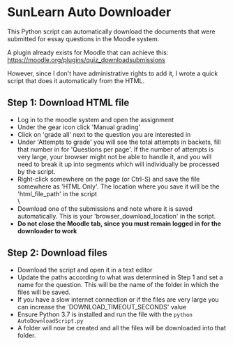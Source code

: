 # SunLearn Auto Downloader
This Python script can automatically download the documents that were submitted for essay questions in the Moodle system.

A plugin already exists for Moodle that can achieve this:
https://moodle.org/plugins/quiz_downloadsubmissions

However, since I don't have administrative rights to add it, I wrote a quick script that does it automatically from the HTML.

<h2>Step 1: Download HTML file</h2>
<ul>
  <li>Log in to the moodle system and open the assignment</li>
  <li>Under the gear icon click 'Manual grading'</li>
  <li>Click on 'grade all' next to the question you are interested in</li>
  <li>Under 'Attempts to grade' you will see the total attempts in backets, fill that number in for 'Questions per page'. If the number of attempts is very large, your browser might not be able to handle it, and you will need to break it up into segments which will individually be processed by the script.</li>
  <li>Right-click somewhere on the page (or Ctrl-S) and save the file somewhere as 'HTML Only'. The location where you save it will be the 'html_file_path' in the script</li>\
  <li>Download one of the submissions and note where it is saved automatically. This is your 'browser_download_location' in the script.</li>
  <li><strong>Do not close the Moodle tab, since you must remain logged in for the downloader to work</strong></li>
</ul>

<h2>Step 2: Download files</h2>
<ul>
   <li>Download the script and open it in a text editor</li>
  <li>Update the paths according to what was determined in Step 1 and set a name for the question. This will be the name of the folder in which the files will be saved.</li>
  <li>If you have a slow internet connection or if the files are very large you can increase the 'DOWNLOAD_TIMEOUT_SECONDS' value</li><li>Ensure Python 3.7 is installed and run the file with the <code>python AutoDownloadScript.py</code></li>
  <li>A folder will now be created and all the files will be downloaded into that folder.</li>
  
</ul>
